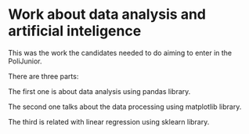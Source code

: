 # Work about data analysis and artificial inteligence
This was the work the candidates needed to do aiming to enter in the PoliJunior.

There are three parts:

The first one is about data analysis using pandas library.

The second one talks about the data processing using matplotlib library.

The third is related with linear regression using sklearn library.
